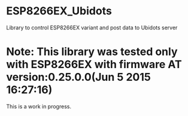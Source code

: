 # ESP8266EX_Ubidots
Library to control ESP8266EX variant and post data to Ubidots server

# Note: This library was tested only with ESP8266EX with firmware AT version:0.25.0.0(Jun  5 2015 16:27:16)

This is a work in progress.
